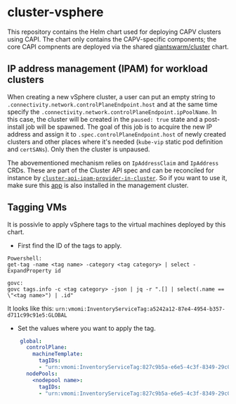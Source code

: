 # cluster-vsphere

This repository contains the Helm chart used for deploying CAPV clusters using CAPI. The chart only contains the CAPV-specific components; the core CAPI compnents are deployed via the shared [giantswarm/cluster](https://github.com/giantswarm/cluster) chart.

## IP address management (IPAM) for workload clusters

When creating a new vSphere cluster, a user can put an empty string to `.connectivity.network.controlPlaneEndpoint.host` and at the same time specify the `.connectivity.network.controlPlaneEndpoint.ipPoolName`. In this case, the cluster will be created in the `paused: true` state and a post-install job will be spawned.
The goal of this job is to acquire the new IP address and assign it to `.spec.controlPlaneEndpoint.host` of newly created clusters and other places where it's needed (`kube-vip` static pod definition and `certSANs`). Only then the cluster is unpaused.

The abovementioned mechanism relies on `IpAddressClaim` and `IpAddress` CRDs. These are part of the Cluster API spec and can be reconciled for instance by [`cluster-api-ipam-provider-in-cluster`](https://github.com/kubernetes-sigs/cluster-api-ipam-provider-in-cluster). So if you want to use it, make sure this [app](https://github.com/giantswarm/cluster-api-ipam-provider-in-cluster-app) is also installed in the management cluster.

## Tagging VMs

It is possivle to apply vSphere tags to the virtual machines deployed by this chart.

* First find the ID of the tags to apply.

```
Powershell:
get-tag -name <tag name> -category <tag category> | select -ExpandProperty id

govc:
govc tags.info -c <tag category> -json | jq -r ".[] | select(.name == \"<tag name>") | .id"
```

It looks like this: `urn:vmomi:InventoryServiceTag:a5242a12-87e4-4954-b357-d711c99c91e5:GLOBAL`

* Set the values where you want to apply the tag.

```yaml
    global:
      controlPlane:
        machineTemplate:
          tagIDs:
          - "urn:vmomi:InventoryServiceTag:827c9b5a-e6e5-4c3f-8349-29c083395a7f:GLOBAL"
      nodePools:
        <nodepool name>:
          tagIDs:
          - "urn:vmomi:InventoryServiceTag:827c9b5a-e6e5-4c3f-8349-29c083395a7f:GLOBAL"
```
